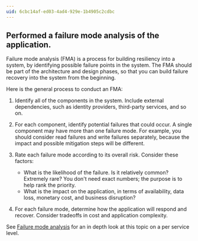 ```yaml
---
uid: 6cbc14af-ed03-4ad4-929e-1b4905c2cdbc
---
```

## Performed a failure mode analysis of the application.

<div class="alert is-info"><p></p></div>

Failure mode analysis (FMA) is a process for building resiliency into a system, by identifying possible failure points in the system. The FMA should be part of the architecture and design phases, so that you can build failure recovery into the system from the beginning.

Here is the general process to conduct an FMA:

1. Identify all of the components in the system. Include external dependencies, such as identity providers, third-party services, and so on.
2. For each component, identify potential failures that could occur. A single component may have more than one failure mode. For example, you should consider read failures and write failures separately, because the impact and possible mitigation steps will be different.
3. Rate each failure mode according to its overall risk. Consider these factors:

   - What is the likelihood of the failure. Is it relatively common? Extremely rare? You don't need exact numbers; the purpose is to help rank the priority.
   - What is the impact on the application, in terms of availability, data loss, monetary cost, and business disruption?

4. For each failure mode, determine how the application will respond and recover. Consider tradeoffs in cost and application complexity.

See [Failure mode analysis][failure-mode-analysis] for an in depth look at this topic on a per service level.

<!-- links -->
[failure-mode-analysis]: /azure/architecture/resiliency/failure-mode-analysis